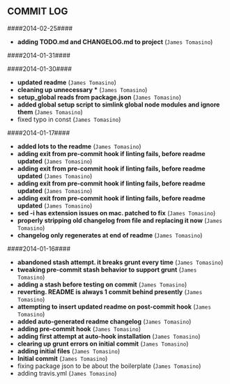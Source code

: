 ## COMMIT LOG ##

####2014-02-25####

 * __adding TODO.md and CHANGELOG.md to project__ (`James Tomasino`)

####2014-01-31####


####2014-01-30####

 * __updated readme__ (`James Tomasino`)
 * __cleaning up unnecessary *__ (`James Tomasino`)
 * __setup_global reads from package.json__ (`James Tomasino`)
 * __added global setup script to simlink global node modules and ignore them__ (`James Tomasino`)
 * fixed typo in const (`James Tomasino`)

####2014-01-17####

 * __added lots to the readme__ (`James Tomasino`)
 * __adding exit from pre-commit hook if linting fails, before readme updated__ (`James Tomasino`)
 * __adding exit from pre-commit hook if linting fails, before readme updated__ (`James Tomasino`)
 * __adding exit from pre-commit hook if linting fails, before readme updated__ (`James Tomasino`)
 * __adding exit from pre-commit hook if linting fails, before readme updated__ (`James Tomasino`)
 * __sed -i has extension issues on mac. patched to fix__ (`James Tomasino`)
 * __properly stripping old changelog from file and replacing it now__ (`James Tomasino`)
 * __changelog only regenerates at end of readme__ (`James Tomasino`)

####2014-01-16####

 * __abandoned stash attempt. it breaks grunt every time__ (`James Tomasino`)
 * __tweaking pre-commit stash behavior to support grunt__ (`James Tomasino`)
 * __adding a stash before testing on commit__ (`James Tomasino`)
 * __reverting. README is always 1 commit behind presently__ (`James Tomasino`)
 * __attempting to insert updated readme on post-commit hook__ (`James Tomasino`)
 * __added auto-generated readme changelog__ (`James Tomasino`)
 * __adding pre-commit hook__ (`James Tomasino`)
 * __adding first attempt at auto-hook installation__ (`James Tomasino`)
 * __clearing up grunt errors on initial commit__ (`James Tomasino`)
 * __adding initial files__ (`James Tomasino`)
 * __Initial commit__ (`James Tomasino`)
 * fixing package json to be about the boilerplate (`James Tomasino`)
 * adding travis.yml (`James Tomasino`)
